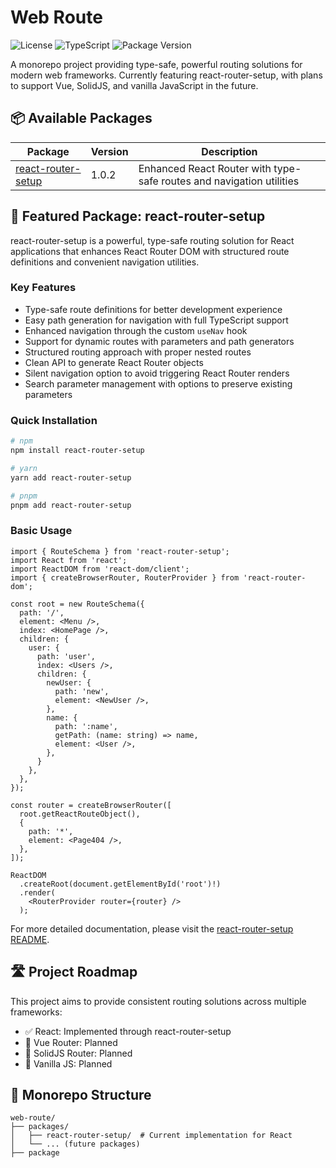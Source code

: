 
# Web Route

![License](https://img.shields.io/badge/License-MIT-green)
![TypeScript](https://img.shields.io/badge/TypeScript-Ready-blue)
![Package Version](https://img.shields.io/badge/react--router--setup-1.0.2-brightgreen)

A monorepo project providing type-safe, powerful routing solutions for modern web frameworks. Currently featuring react-router-setup, with plans to support Vue, SolidJS, and vanilla JavaScript in the future.

## 📦 Available Packages

| Package | Version | Description |
|---------|---------|-------------|
| [react-router-setup](./packages/react-router-setup/) | 1.0.2 | Enhanced React Router with type-safe routes and navigation utilities |

## 🚀 Featured Package: react-router-setup

react-router-setup is a powerful, type-safe routing solution for React applications that enhances React Router DOM with structured route definitions and convenient navigation utilities.

### Key Features

- Type-safe route definitions for better development experience
- Easy path generation for navigation with full TypeScript support
- Enhanced navigation through the custom `useNav` hook
- Support for dynamic routes with parameters and path generators
- Structured routing approach with proper nested routes
- Clean API to generate React Router objects
- Silent navigation option to avoid triggering React Router renders
- Search parameter management with options to preserve existing parameters

### Quick Installation

```bash
# npm
npm install react-router-setup

# yarn
yarn add react-router-setup

# pnpm
pnpm add react-router-setup
```

### Basic Usage

```tsx
import { RouteSchema } from 'react-router-setup';
import React from 'react';
import ReactDOM from 'react-dom/client';
import { createBrowserRouter, RouterProvider } from 'react-router-dom';

const root = new RouteSchema({
  path: '/',
  element: <Menu />,
  index: <HomePage />,
  children: {
    user: {
      path: 'user',
      index: <Users />,
      children: {
        newUser: {
          path: 'new',
          element: <NewUser />,
        },
        name: {
          path: ':name',
          getPath: (name: string) => name,
          element: <User />,
        },
      }
    },
  },
}); 

const router = createBrowserRouter([
  root.getReactRouteObject(),
  {
    path: '*',
    element: <Page404 />,
  },
]);

ReactDOM
  .createRoot(document.getElementById('root')!)
  .render(
    <RouterProvider router={router} />
  );
```

For more detailed documentation, please visit the [react-router-setup README](./packages/react-router-setup/README.md).

## 🛣️ Project Roadmap

This project aims to provide consistent routing solutions across multiple frameworks:

- ✅ React: Implemented through react-router-setup
- 🔄 Vue Router: Planned
- 🔄 SolidJS Router: Planned
- 🔄 Vanilla JS: Planned

## 🧰 Monorepo Structure

```
web-route/
├── packages/
│   ├── react-router-setup/  # Current implementation for React
│   └── ... (future packages)
├── package
